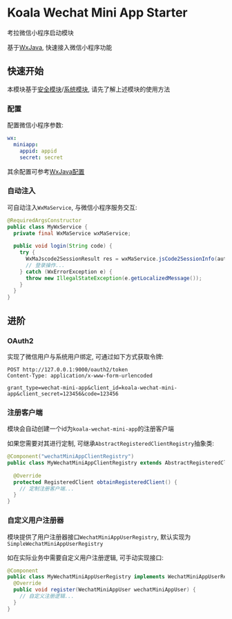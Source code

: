 # Koala Wechat Mini App Starter

考拉微信小程序启动模块

基于[WxJava](https://github.com/Wechat-Group/WxJava), 快速接入微信小程序功能

## 快速开始

本模块基于[安全模块](../koala-security-starter)/[系统模块](../koala-system-starter), 请先了解上述模块的使用方法

### 配置

配置微信小程序参数:

```yaml
wx:
  miniapp:
    appid: appid
    secret: secret
```

其余配置可参考[WxJava配置](https://github.com/Wechat-Group/WxJava/tree/develop/spring-boot-starters/wx-java-miniapp-spring-boot-starter)

### 自动注入

可自动注入`WxMaService`, 与微信小程序服务交互:

```java
@RequiredArgsConstructor
public class MyWxService {
  private final WxMaService wxMaService;
    
  public void login(String code) {
    try {
      WxMaJscode2SessionResult res = wxMaService.jsCode2SessionInfo(authentication.getCode());
      // 登录操作...
    } catch (WxErrorException e) {
      throw new IllegalStateException(e.getLocalizedMessage());
    }
  }
}
```

## 进阶

### OAuth2

实现了微信用户与系统用户绑定, 可通过如下方式获取令牌:

```http
POST http://127.0.0.1:9000/oauth2/token
Content-Type: application/x-www-form-urlencoded

grant_type=wechat-mini-app&client_id=koala-wechat-mini-app&client_secret=123456&code=123456
```

### 注册客户端

模块会自动创建一个id为`koala-wechat-mini-app`的注册客户端

如果您需要对其进行定制, 可继承`AbstractRegisteredClientRegistry`抽象类:

```java
@Component("wechatMiniAppClientRegistry")
public class MyWechatMiniAppClientRegistry extends AbstractRegisteredClientRegistry {
  
  @Override
  protected RegisteredClient obtainRegisteredClient() {
    // 定制注册客户端...
  }
}
```

### 自定义用户注册器

模块提供了用户注册器接口`WechatMiniAppUserRegistry`, 默认实现为`SimpleWechatMiniAppUserRegistry`

如在实际业务中需要自定义用户注册逻辑, 可手动实现接口:

```java
@Component
public class MyWechatMiniAppUserRegistry implements WechatMiniAppUserRegistry {
  @Override
  public void register(WechatMiniAppUser wechatMiniAppUser) {
    // 自定义注册逻辑...
  }
}
```



